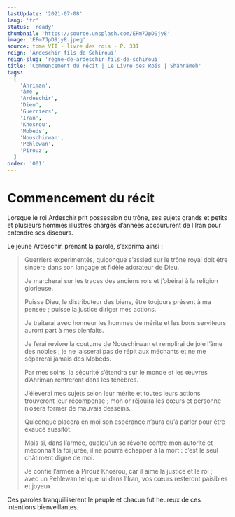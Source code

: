 ```yaml
---
lastUpdate: '2021-07-08'
lang: 'fr'
status: 'ready'
thumbnail: 'https://source.unsplash.com/EFm7JpD9jy8'
image: 'EFm7JpD9jy8.jpeg'
source: tome VII - livre des rois - P. 331
reign: 'Ardeschir fils de Schirouï'
reign-slug: 'regne-de-ardeschir-fils-de-schiroui'
title: 'Commencement du récit | Le Livre des Rois | Shâhnâmeh'
tags:
  [
    'Ahriman',
    'âme',
    'Ardeschir',
    'Dieu',
    'Guerriers',
    'Iran',
    'Khosrou',
    'Mobeds',
    'Nouschirwan',
    'Pehlewan',
    'Pirouz',
  ]
order: '001'
---
```


<!-- LTeX: language=fr -->

# Commencement du récit

Lorsque le roi Ardeschir prit possession du trône, ses sujets grands et petits et plusieurs hommes illustres chargés d’années accoururent de l’Iran pour entendre ses discours.

Le jeune Ardeschir, prenant la parole, s’exprima ainsi :

> Guerriers expérimentés, quiconque s’assied sur le trône royal doit être sincère dans son langage et fidèle adorateur de Dieu.
>
> Je marcherai sur les traces des anciens rois et j’obéirai à la religion glorieuse.
>
> Puisse Dieu, le distributeur des biens, être toujours présent à ma pensée ; puisse la justice diriger mes actions.
>
> Je traiterai avec honneur les hommes de mérite et les bons serviteurs auront part à mes bienfaits.
>
> Je ferai revivre la coutume de Nouschirwan et remplirai de joie l’âme des nobles ; je ne laisserai pas de répit aux méchants et ne me séparerai jamais des Mobeds.
>
> Par mes soins, la sécurité s’étendra sur le monde et les œuvres d’Ahriman rentreront dans les ténèbres.
>
> J’élèverai mes sujets selon leur mérite et toutes leurs actions trouveront leur récompense ; mon or réjouira les cœurs et personne n’osera former de mauvais desseins.
>
> Quiconque placera en moi son espérance n’aura qu’à parler pour être exaucé aussitôt.
>
> Mais si, dans l’armée, quelqu’un se révolte contre mon autorité et méconnaît la foi jurée, il ne pourra échapper à la mort : c’est le seul châtiment digne de moi.
>
> Je confie l’armée à Pirouz Khosrou, car il aime la justice et le roi ; avec un Pehlewan tel que lui dans l’Iran, vos cœurs resteront paisibles et joyeux.

Ces paroles tranquillisèrent le peuple et chacun fut heureux de ces intentions bienveillantes.
